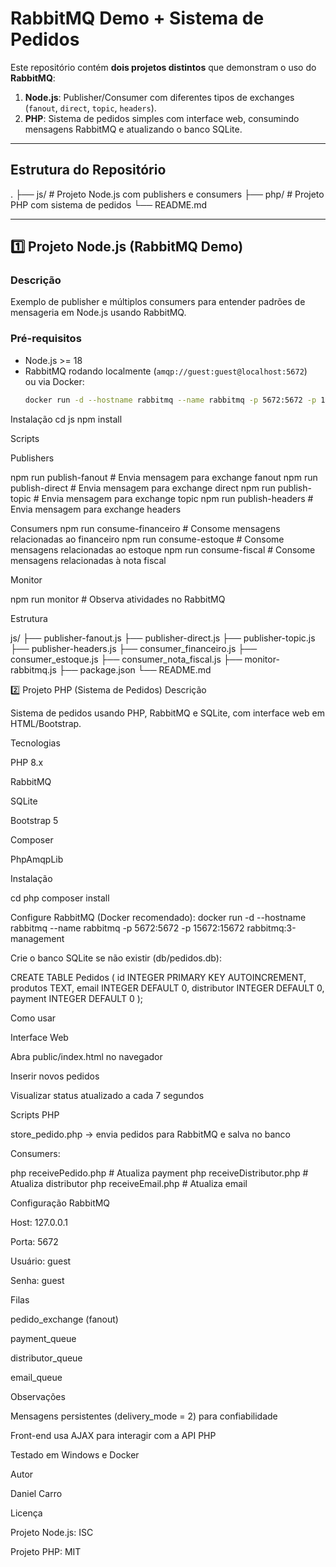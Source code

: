 # RabbitMQ Demo + Sistema de Pedidos

Este repositório contém **dois projetos distintos** que demonstram o uso do **RabbitMQ**:

1. **Node.js**: Publisher/Consumer com diferentes tipos de exchanges (`fanout`, `direct`, `topic`, `headers`).  
2. **PHP**: Sistema de pedidos simples com interface web, consumindo mensagens RabbitMQ e atualizando o banco SQLite.

---

## Estrutura do Repositório

.
├── js/ # Projeto Node.js com publishers e consumers
├── php/ # Projeto PHP com sistema de pedidos
└── README.md


---

## 1️⃣ Projeto Node.js (RabbitMQ Demo)

### Descrição
Exemplo de publisher e múltiplos consumers para entender padrões de mensageria em Node.js usando RabbitMQ.

### Pré-requisitos
- Node.js >= 18
- RabbitMQ rodando localmente (`amqp://guest:guest@localhost:5672`)  
  ou via Docker:
  ```bash
  docker run -d --hostname rabbitmq --name rabbitmq -p 5672:5672 -p 15672:15672 rabbitmq:3-management


Instalação
cd js
npm install

Scripts

Publishers

npm run publish-fanout     # Envia mensagem para exchange fanout
npm run publish-direct     # Envia mensagem para exchange direct
npm run publish-topic      # Envia mensagem para exchange topic
npm run publish-headers    # Envia mensagem para exchange headers

Consumers
npm run consume-financeiro  # Consome mensagens relacionadas ao financeiro
npm run consume-estoque     # Consome mensagens relacionadas ao estoque
npm run consume-fiscal      # Consome mensagens relacionadas à nota fiscal

Monitor

npm run monitor             # Observa atividades no RabbitMQ


Estrutura

js/
├── publisher-fanout.js
├── publisher-direct.js
├── publisher-topic.js
├── publisher-headers.js
├── consumer_financeiro.js
├── consumer_estoque.js
├── consumer_nota_fiscal.js
├── monitor-rabbitmq.js
├── package.json
└── README.md

2️⃣ Projeto PHP (Sistema de Pedidos)
Descrição

Sistema de pedidos usando PHP, RabbitMQ e SQLite, com interface web em HTML/Bootstrap.

Tecnologias

PHP 8.x

RabbitMQ

SQLite

Bootstrap 5

Composer

PhpAmqpLib

Instalação

cd php
composer install


Configure RabbitMQ (Docker recomendado):
docker run -d --hostname rabbitmq --name rabbitmq -p 5672:5672 -p 15672:15672 rabbitmq:3-management

Crie o banco SQLite se não existir (db/pedidos.db):

CREATE TABLE Pedidos (
  id INTEGER PRIMARY KEY AUTOINCREMENT,
  produtos TEXT,
  email INTEGER DEFAULT 0,
  distributor INTEGER DEFAULT 0,
  payment INTEGER DEFAULT 0
);


Como usar

Interface Web

Abra public/index.html no navegador

Inserir novos pedidos

Visualizar status atualizado a cada 7 segundos

Scripts PHP

store_pedido.php → envia pedidos para RabbitMQ e salva no banco

Consumers:

php receivePedido.php       # Atualiza payment
php receiveDistributor.php  # Atualiza distributor
php receiveEmail.php        # Atualiza email

Configuração RabbitMQ

Host: 127.0.0.1

Porta: 5672

Usuário: guest

Senha: guest

Filas

pedido_exchange (fanout)

payment_queue

distributor_queue

email_queue

Observações

Mensagens persistentes (delivery_mode = 2) para confiabilidade

Front-end usa AJAX para interagir com a API PHP

Testado em Windows e Docker

Autor

Daniel Carro

Licença

Projeto Node.js: ISC

Projeto PHP: MIT
